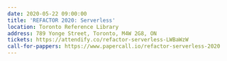 ```yaml
---
date: 2020-05-22 09:00:00
title: 'REFACTOR 2020: Serverless'
location: Toronto Reference Library
address: 789 Yonge Street, Toronto, M4W 2G8, ON
tickets: https://attendify.co/refactor-serverless-LWBaWzW
call-for-pappers: https://www.papercall.io/refactor-serverless-2020
---
```

